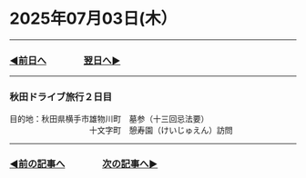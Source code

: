 # 2025年07月03日(木）

---

### [◀️前日へ](https://github.com/yuasys/chatty-journal/blob/main/2025/07/2025-07-02.md)&emsp;&emsp;&emsp;&emsp;[翌日へ▶️](https://github.com/yuasys/chatty-journal/blob/main/2025/07/2025-07-04.md)

---

### 秋田ドライブ旅行２日目

目的地：秋田県横手市雄物川町　墓参（十三回忌法要）  
　　　　　　　　　　十文字町　憩寿園（けいじゅえん）訪問  

---

### [◀️前の記事へ](https://github.com/yuasys/chatty-journal/blob/main/2025/06/2025-06-03.md)&emsp;&emsp;&emsp;&emsp;[次の記事へ▶️](https://github.com/yuasys/chatty-journal/blob/main/2025/07/2025-07-03.md)
